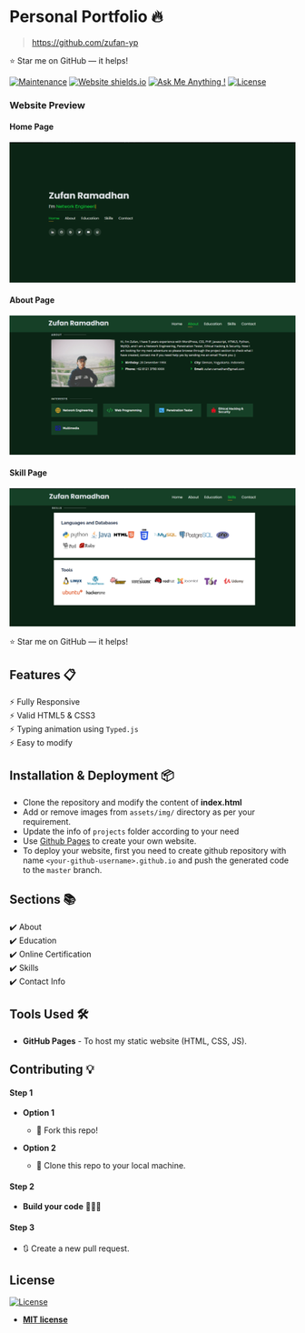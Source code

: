 # Personal Portfolio 🔥
> https://github.com/zufan-yp

:star: Star me on GitHub — it helps!

[![Maintenance](https://img.shields.io/badge/maintained-yes-green.svg)](https://github.com/zufan-yp)
[![Website shields.io](https://img.shields.io/badge/website-up-yellow)](https://github.com/zufan-yp)
[![Ask Me Anything !](https://img.shields.io/badge/ask%20me-linkedin-1abc9c.svg)](https://github.com/zufan-yp)
[![License](http://img.shields.io/:license-mit-blue.svg?style=flat-square)](http://badges.mit-license.org)

### Website Preview
#### Home Page
<p align="center"> 
  <kbd>
    <a href="https://github.com/zufan-yp/portfolio" target="_blank"><img src="website_images/Home.png">
  </a>
  </kbd>
</p>

#### About Page
<p align="center"> 
  <kbd>
    <a href="https://github.com/zufan-yp/portfolio" target="_blank"><img src="website_images/About.png">
  </a>
  </kbd>
</p>

#### Skill Page
<p align="center"> 
  <kbd>
    <a href="https://github.com/zufan-yp/portfolio" target="_blank"><img src="website_images/Skill.png">
  </a>
  </kbd>
</p>

:star: Star me on GitHub — it helps!

## Features 📋
⚡️ Fully Responsive\
⚡️ Valid HTML5 & CSS3\
⚡️ Typing animation using `Typed.js`\
⚡️ Easy to modify

## Installation & Deployment 📦
- Clone the repository and modify the content of <b>index.html</b> 
- Add or remove images from `assets/img/` directory as per your requirement.
- Update the info of `projects` folder according to your need
- Use [Github Pages](https://create-react-app.dev/docs/deployment/#github-pages) to create your own website.
- To deploy your website, first you need to create github repository with name `<your-github-username>.github.io` and push the generated code to the `master` branch.

## Sections 📚
✔️ About\
✔️ Education\
✔️ Online Certification\
✔️ Skills \
✔️ Contact Info



## Tools Used 🛠️
* <b>GitHub Pages</b> - To host my static website (HTML, CSS, JS).

## Contributing 💡
#### Step 1

- **Option 1**
    - 🍴 Fork this repo!

- **Option 2**
    - 👯 Clone this repo to your local machine.


#### Step 2

- **Build your code** 🔨🔨🔨

#### Step 3

- 🔃 Create a new pull request.

## License
[![License](http://img.shields.io/:license-mit-blue.svg?style=flat-square)](http://badges.mit-license.org)

- **[MIT license](http://opensource.org/licenses/mit-license.php)**
